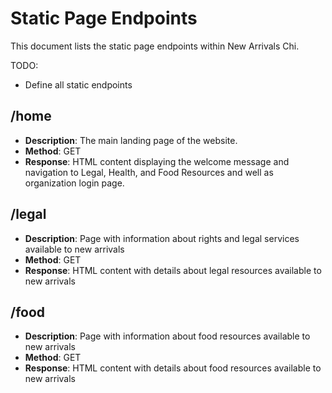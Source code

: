 # Static Page Endpoints

This document lists the static page endpoints within New Arrivals Chi.

TODO:
- Define all static endpoints

## /home
- **Description**: The main landing page of the website.
- **Method**: GET
- **Response**: HTML content displaying the welcome message and navigation to Legal, Health, and Food Resources and well as organization login page.

## /legal
- **Description**: Page with information about rights and legal services available to new arrivals
- **Method**: GET
- **Response**: HTML content with details about legal resources available to new arrivals

## /food
- **Description**: Page with information about food resources available to new arrivals
- **Method**: GET
- **Response**: HTML content with details about food resources available to new arrivals

